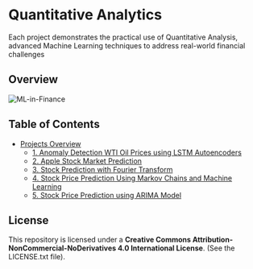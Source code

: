 # Quantitative Analytics

 Each project demonstrates the practical use of Quantitative Analysis,  advanced Machine Learning techniques to address real-world financial challenges

## Overview

![ML-in-Finance](https://github.com/user-attachments/assets/87148c4d-21c7-418c-bdca-d78ab8882996)


## Table of Contents

- [Projects Overview](#projects-overview)
  - [1. Anomaly Detection WTI Oil Prices using LSTM Autoencoders](#1-Anomaly-Detection-WTI-Oil-Prices-using-LSTM-Autoencoders)
  - [2. Apple Stock Market Prediction](#2-Apple-Stock-Market-Prediction)
  - [3. Stock Prediction with Fourier Transform](#3-Stock-Prediction-with-Fourier-Transform)
  - [4. Stock Price Prediction Using Markov Chains and Machine Learning](#4-Stock-Price-Prediction-Using-Markov-Chains-and-Machine-Learning)
  - [5. Stock Price Prediction using ARIMA Model](#5-Stock-Price-Prediction-using-ARIMA-Model)
 




## License
This repository is licensed under a **Creative Commons Attribution-NonCommercial-NoDerivatives 4.0 International License**. (See the LICENSE.txt file).




